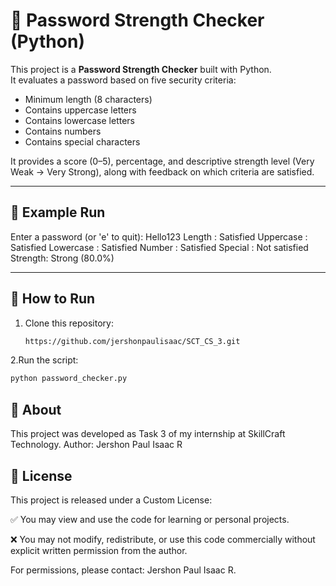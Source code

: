 # 🔐 Password Strength Checker (Python)

This project is a **Password Strength Checker** built with Python.  
It evaluates a password based on five security criteria:
- Minimum length (8 characters)
- Contains uppercase letters
- Contains lowercase letters
- Contains numbers
- Contains special characters

It provides a score (0–5), percentage, and descriptive strength level (Very Weak → Very Strong), along with feedback on which criteria are satisfied.

---

## 📌 Example Run
Enter a password (or 'e' to quit): Hello123
Length : Satisfied
Uppercase : Satisfied
Lowercase : Satisfied
Number : Satisfied
Special : Not satisfied
Strength: Strong (80.0%)


---

## 🚀 How to Run
1. Clone this repository:
   ```bash
   https://github.com/jershonpaulisaac/SCT_CS_3.git
2.Run the script:
```bash
python password_checker.py
```

## 📖 About

This project was developed as Task 3 of my internship at SkillCraft Technology.
Author: Jershon Paul Isaac R

## 📜 License

This project is released under a Custom License:

✅ You may view and use the code for learning or personal projects.

❌ You may not modify, redistribute, or use this code commercially without explicit written permission from the author.

For permissions, please contact: Jershon Paul Isaac R.
